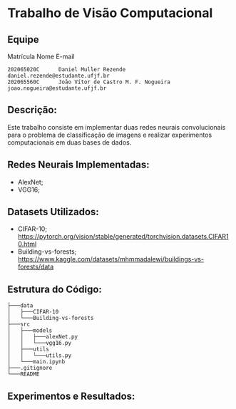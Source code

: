 # Trabalho de Visão Computacional

## Equipe

Matrícula       Nome                                     E-mail
```
202065020C      Daniel Muller Rezende                    daniel.rezende@estudante.ufjf.br
202065560C      João Vítor de Castro M. F. Nogueira      joao.nogueira@estudante.ufjf.br
```

## Descrição:
Este trabalho consiste em implementar duas redes neurais convolucionais para o problema de classificação de imagens e realizar experimentos computacionais em duas bases de dados. 

## Redes Neurais Implementadas:

- AlexNet;
- VGG16;

## Datasets Utilizados:

- CIFAR-10; https://pytorch.org/vision/stable/generated/torchvision.datasets.CIFAR10.html
- Building-vs-forests; https://www.kaggle.com/datasets/mhmmadalewi/buildings-vs-forests/data


## Estrutura do Código:

```
├───data
│   ├───CIFAR-10
│   └───Building-vs-forests
├───src
│   ├───models
│   │   ├───alexNet.py
│   │   └───vgg16.py
│   ├───utils
│   │   └───utils.py
│   └───main.ipynb
├───.gitignore
└───README
```

## Experimentos e Resultados:

```

```

